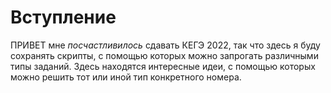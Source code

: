 # Вступление
ПРИВЕТ 
мне *посчастливилось* сдавать КЕГЭ 2022, так что здесь я буду сохранять скрипты, с помощью которых можно запрогать различными типы заданий. Здесь находятся интересные идеи, с помощью которых можно решить тот или иной тип конкретного номера.
